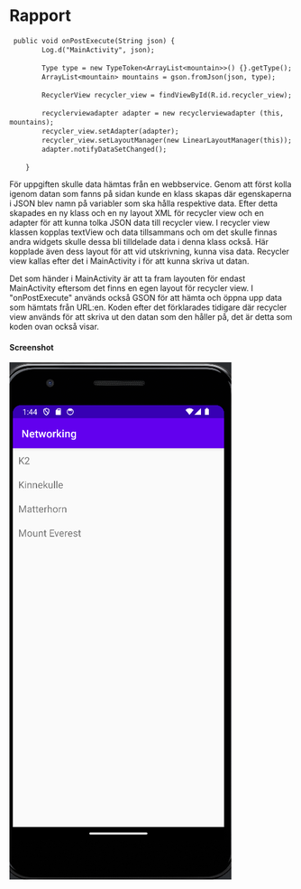 
# Rapport

```
 public void onPostExecute(String json) {
        Log.d("MainActivity", json);

        Type type = new TypeToken<ArrayList<mountain>>() {}.getType();
        ArrayList<mountain> mountains = gson.fromJson(json, type);

        RecyclerView recycler_view = findViewById(R.id.recycler_view);

        recyclerviewadapter adapter = new recyclerviewadapter (this, mountains);
        recycler_view.setAdapter(adapter);
        recycler_view.setLayoutManager(new LinearLayoutManager(this));
        adapter.notifyDataSetChanged();

    }
```
För uppgiften skulle data hämtas från en webbservice. Genom att först kolla igenom datan som fanns på sidan 
kunde en klass skapas där egenskaperna i JSON blev namn på variabler som ska hålla respektive data. 
Efter detta skapades en ny klass och en ny layout XML för recycler view och en adapter för att kunna tolka JSON data till recycler view. 
I recycler view klassen kopplas textView och data tillsammans och om det skulle finnas andra widgets skulle dessa bli tilldelade data i denna klass också.
Här kopplade även dess layout för att vid utskrivning, kunna visa data. Recycler view kallas efter det i MainActivity i för att kunna skriva ut datan. 

Det som händer i MainActivity är att ta fram layouten för endast MainActivity eftersom det finns en egen layout för recycler view.
I "onPostExecute" används också GSON för att hämta och öppna upp data som hämtats från URL:en. Koden efter det förklarades tidigare
där recycler view används för att skriva ut den datan som den håller på, det är detta som koden ovan också visar. 


#### Screenshot

![screenshot_networking.png](screenshot_networking.png)
